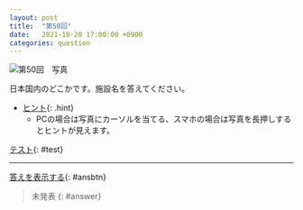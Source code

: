 ```yaml
---
layout: post
title:  "第50回"
date:   2021-10-20 17:00:00 +0900
categories: question
---
```


![第50回　写真](/kokodoko/images/q50.jpg "飯田線の駅")

日本国内のどこかです。施設名を答えてください。

- [ヒント](javascript:void(0)){: .hint}
   - PCの場合は写真にカーソルを当てる、スマホの場合は写真を長押しするとヒントが見えます。

[テスト](javascript:void(0)){: #test}

---

[答えを表示する](javascript:void(0)){: #ansbtn}
>未発表
{: #answer}